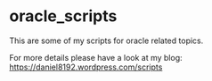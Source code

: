 # oracle_scripts
This are some of my scripts for oracle related topics.

For more details please have a look at my blog: https://daniel8192.wordpress.com/scripts
